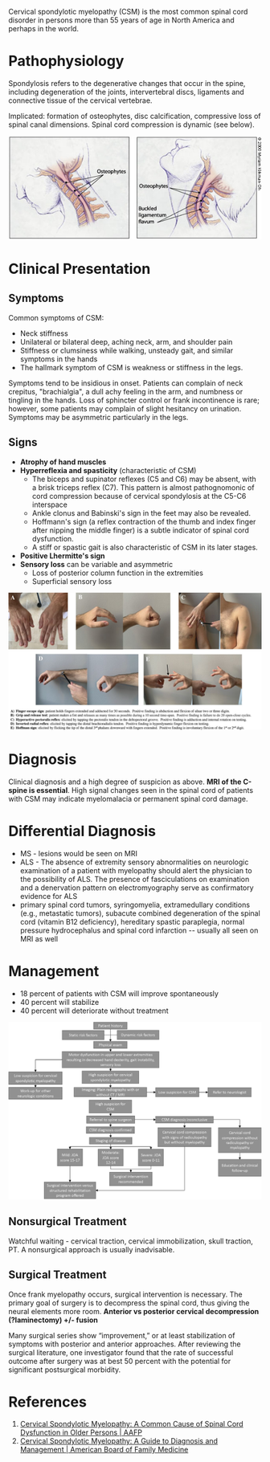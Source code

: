 Cervical spondylotic myelopathy (CSM) is the most common spinal cord disorder in persons more than 55 years of age in North America and perhaps in the world.

# Pathophysiology
Spondylosis refers to the degenerative changes that occur in the spine, including degeneration of the joints, intervertebral discs, ligaments and connective tissue of the cervical vertebrae.

Implicated: formation of osteophytes, disc calcification, compressive loss of spinal canal dimensions. Spinal cord compression is dynamic (see below).

![](_attachments/p1064-f2.jpg)

# Clinical Presentation
## Symptoms
Common symptoms of CSM:

- Neck stiffness
- Unilateral or bilateral deep, aching neck, arm, and shoulder pain
- Stiffness or clumsiness while walking, unsteady gait, and similar symptoms in the hands
- The hallmark symptom of CSM is weakness or stiffness in the legs.

Symptoms tend to be insidious in onset. Patients can complain of neck crepitus, "brachialgia", a dull achy feeling in the arm, and numbness or tingling in the hands.
Loss of sphincter control or frank incontinence is rare; however, some patients may complain of slight hesitancy on urination.
Symptoms may be asymmetric particularly in the legs.

## Signs
- **Atrophy of hand muscles**
- **Hyperreflexia and spasticity** (characteristic of CSM)
	- The biceps and supinator reflexes (C5 and C6) may be absent, with a brisk triceps reflex (C7). This pattern is almost pathognomonic of cord compression because of cervical spondylosis at the C5-C6 interspace
	- Ankle clonus and Babinski's sign in the feet may also be revealed.
	- Hoffmann's sign (a reflex contraction of the thumb and index finger after nipping the middle finger) is a subtle indicator of spinal cord dysfunction.
	- A stiff or spastic gait is also characteristic of CSM in its later stages.
- **Positive Lhermitte's sign**
- **Sensory loss** can be variable and asymmetric
	- Loss of posterior column function in the extremities
	- Superficial sensory loss

![](_attachments/F1.large.jpg)

# Diagnosis
Clinical diagnosis and a high degree of suspicion as above.
**MRI of the C-spine is essential**. High signal changes seen in the spinal cord of patients with CSM may indicate myelomalacia or permanent spinal cord damage.

# Differential Diagnosis
- MS - lesions would be seen on MRI
- ALS - The absence of extremity sensory abnormalities on neurologic examination of a patient with myelopathy should alert the physician to the possibility of ALS. The presence of fasciculations on examination and a denervation pattern on electromyography serve as confirmatory evidence for ALS
- primary spinal cord tumors, syringomyelia, extramedullary conditions (e.g., metastatic tumors), subacute combined degeneration of the spinal cord (vitamin B12 deficiency), hereditary spastic paraplegia, normal pressure hydrocephalus and spinal cord infarction -- usually all seen on MRI as well

# Management
- 18 percent of patients with CSM will improve spontaneously
- 40 percent will stabilize
- 40 percent will deteriorate without treatment

![](_attachments/F3.large.jpg)

## Nonsurgical Treatment
Watchful waiting - cervical traction, cervical immobilization, skull traction, PT.
A nonsurgical approach is usually inadvisable.

## Surgical Treatment
Once frank myelopathy occurs, surgical intervention is necessary. The primary goal of surgery is to decompress the spinal cord, thus giving the neural elements more room.
**Anterior vs posterior cervical decompression (?laminectomy) +/- fusion**

Many surgical series show “improvement,” or at least stabilization of symptoms with posterior and anterior approaches. After reviewing the surgical literature, one investigator found that the rate of successful outcome after surgery was at best 50 percent with the potential for significant postsurgical morbidity.



# References
1. [Cervical Spondylotic Myelopathy: A Common Cause of Spinal Cord Dysfunction in Older Persons | AAFP](https://www.aafp.org/pubs/afp/issues/2000/0901/p1064.html)
2. [Cervical Spondylotic Myelopathy: A Guide to Diagnosis and Management | American Board of Family Medicine](https://www.jabfm.org/content/33/2/303)